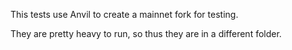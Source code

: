 This tests use Anvil to create a mainnet fork for testing. 

They are pretty heavy to run, so thus they are in a different folder.

